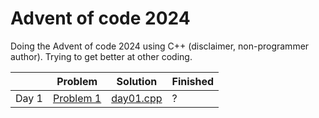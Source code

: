 # Advent of code 2024

Doing the Advent of code 2024 using C++ (disclaimer, non-programmer author).
Trying to get better at other coding.

|        | Problem                                            | Solution                                                                       | Finished |
|--------|----------------------------------------------------|--------------------------------------------------------------------------------|----------|
| Day 1  | [Problem 1](https://adventofcode.com/2024/day/1)   | [day01.cpp](https://github.com/JaumeMurciano/Advent_of_Code_2024/Day1/day01.cpp)| ?        |
